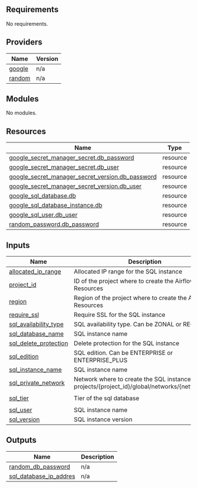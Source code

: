 <!-- BEGIN_TF_DOCS -->
## Requirements

No requirements.

## Providers

| Name | Version |
|------|---------|
| <a name="provider_google"></a> [google](#provider\_google) | n/a |
| <a name="provider_random"></a> [random](#provider\_random) | n/a |

## Modules

No modules.

## Resources

| Name | Type |
|------|------|
| [google_secret_manager_secret.db_password](https://registry.terraform.io/providers/hashicorp/google/latest/docs/resources/secret_manager_secret) | resource |
| [google_secret_manager_secret.db_user](https://registry.terraform.io/providers/hashicorp/google/latest/docs/resources/secret_manager_secret) | resource |
| [google_secret_manager_secret_version.db_password](https://registry.terraform.io/providers/hashicorp/google/latest/docs/resources/secret_manager_secret_version) | resource |
| [google_secret_manager_secret_version.db_user](https://registry.terraform.io/providers/hashicorp/google/latest/docs/resources/secret_manager_secret_version) | resource |
| [google_sql_database.db](https://registry.terraform.io/providers/hashicorp/google/latest/docs/resources/sql_database) | resource |
| [google_sql_database_instance.db](https://registry.terraform.io/providers/hashicorp/google/latest/docs/resources/sql_database_instance) | resource |
| [google_sql_user.db_user](https://registry.terraform.io/providers/hashicorp/google/latest/docs/resources/sql_user) | resource |
| [random_password.db_password](https://registry.terraform.io/providers/hashicorp/random/latest/docs/resources/password) | resource |

## Inputs

| Name | Description | Type | Default | Required |
|------|-------------|------|---------|:--------:|
| <a name="input_allocated_ip_range"></a> [allocated\_ip\_range](#input\_allocated\_ip\_range) | Allocated IP range for the SQL instance | `string` | `null` | no |
| <a name="input_project_id"></a> [project\_id](#input\_project\_id) | ID of the project where to create the Airflow Resources | `string` | n/a | yes |
| <a name="input_region"></a> [region](#input\_region) | Region of the project where to create the Airflow Resources | `string` | n/a | yes |
| <a name="input_require_ssl"></a> [require\_ssl](#input\_require\_ssl) | Require SSL for the SQL instance | `bool` | `false` | no |
| <a name="input_sql_availability_type"></a> [sql\_availability\_type](#input\_sql\_availability\_type) | SQL availability type. Can be ZONAL or REGIONAL | `string` | `"ZONAL"` | no |
| <a name="input_sql_database_name"></a> [sql\_database\_name](#input\_sql\_database\_name) | SQL instance name | `string` | n/a | yes |
| <a name="input_sql_delete_protection"></a> [sql\_delete\_protection](#input\_sql\_delete\_protection) | Delete protection for the SQL instance | `bool` | `true` | no |
| <a name="input_sql_edition"></a> [sql\_edition](#input\_sql\_edition) | SQL edition. Can be ENTERPRISE or ENTERPRISE\_PLUS | `string` | `"ENTERPRISE"` | no |
| <a name="input_sql_instance_name"></a> [sql\_instance\_name](#input\_sql\_instance\_name) | SQL instance name | `string` | n/a | yes |
| <a name="input_sql_private_network"></a> [sql\_private\_network](#input\_sql\_private\_network) | Network where to create the SQL instance. Format projects/{project\_id}/global/networks/{network\_id}. | `string` | `null` | no |
| <a name="input_sql_tier"></a> [sql\_tier](#input\_sql\_tier) | Tier of the sql database | `string` | `"db-custom-1-3840"` | no |
| <a name="input_sql_user"></a> [sql\_user](#input\_sql\_user) | SQL instance name | `string` | n/a | yes |
| <a name="input_sql_version"></a> [sql\_version](#input\_sql\_version) | SQL instance version | `string` | n/a | yes |

## Outputs

| Name | Description |
|------|-------------|
| <a name="output_random_db_password"></a> [random\_db\_password](#output\_random\_db\_password) | n/a |
| <a name="output_sql_database_ip_addres"></a> [sql\_database\_ip\_addres](#output\_sql\_database\_ip\_addres) | n/a |
<!-- END_TF_DOCS -->